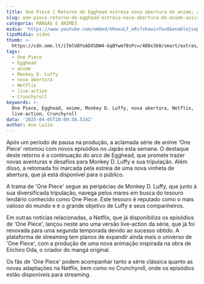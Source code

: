 ```yaml
---
title: One Piece | Retorno de Egghead estreia nova abertura do anime; assista
slug: one-piece-retorno-de-egghead-estreia-nova-abertura-do-anime-assista
categoria: MANGÁS E ANIMES
midia: 'https://www.youtube.com/embed/VHxeuLf_eRs?showinfo=0&enablejsapi=1'
tipoMidia: video
thumb: >-
  https://cdn.ome.lt/iTmlU8YoADXSDW4-GqBYwm78sPc=/480x360/smart/extras/conteudos/onepieceanime_HUGG0vi.jpg
tags:
  - One Piece
  - Egghead
  - anime
  - Monkey D. Luffy
  - nova abertura
  - Netflix
  - live-action
  - Crunchyroll
keywords: >-
  One Piece, Egghead, anime, Monkey D. Luffy, nova abertura, Netflix,
  live-action, Crunchyroll
data: '2025-04-05T20:09:56.524Z'
author: Ana Luiza
---
```


Após um período de pausa na produção, a aclamada série de anime 'One Piece' retomou com novos episódios no Japão esta semana. O destaque deste retorno é a continuação do arco de Egghead, que promete trazer novas aventuras e desafios para Monkey D. Luffy e sua tripulação. Além disso, a retomada foi marcada pela estreia de uma nova vinheta de abertura, que já está disponível para o público. 

A trama de 'One Piece' segue as peripécias de Monkey D. Luffy, que junto à sua diversificada tripulação, navega pelos mares em busca do tesouro lendário conhecido como One Piece. Este tesouro é reputado como o mais valioso do mundo e é o grande objetivo de Luffy e seus companheiros. 

Em outras notícias relacionadas, a Netflix, que já disponibiliza os episódios de 'One Piece', lançou neste ano uma versão live-action da série, que já foi renovada para uma segunda temporada devido ao sucesso obtido. A plataforma de streaming tem planos de expandir ainda mais o universo de 'One Piece', com a produção de uma nova animação inspirada na obra de Eiichiro Oda, o criador do mangá original. 

Os fãs de 'One Piece' podem acompanhar tanto a série clássica quanto as novas adaptações na Netflix, bem como no Crunchyroll, onde os episódios estão disponíveis para streaming.
